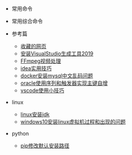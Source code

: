 * 常用命令

* 常用综合命令

* 参考篇
  * [收藏的网页](./reference/收藏的网页.md)
  * [安装VisualStudio生成工具2019](./reference/安装VisualStudio生成工具2019.md)
  * [FFmpeg视频处理](./reference/FFmpeg视频处理.md)
  * [idea实用技巧](./reference/idea实用技巧.md)
  * [docker安装mysql中文乱码问题](./reference/docker安装mysql中文乱码问题.md)  
  * [oracle使用序列和触发器实现主键自增](./databases/oracle使用序列和触发器实现主键自增.md)
  * [vscode使用小技巧](./reference/vscode工具使用.md)

* linux
  * [linux安装jdk](./linux/linux安装jdk.md)
  * [windows10安装linux虚拟机过程和出现的问题](./linux/windows10安装linux虚拟机过程和出现的问题.md)

* python
  * [pip修改默认安装路径](./python/pip修改默认安装路径.md)